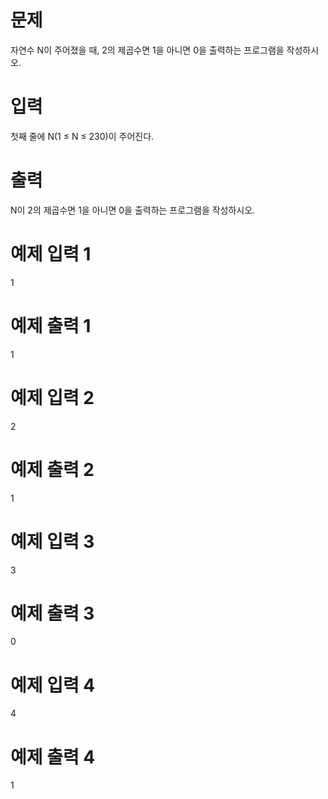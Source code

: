 # 문제
자연수 N이 주어졌을 때, 2의 제곱수면 1을 아니면 0을 출력하는 프로그램을 작성하시오.

# 입력
첫째 줄에 N(1 ≤ N ≤ 230)이 주어진다.

# 출력
N이 2의 제곱수면 1을 아니면 0을 출력하는 프로그램을 작성하시오.

# 예제 입력 1 
1
# 예제 출력 1 
1
# 예제 입력 2 
2
# 예제 출력 2 
1
# 예제 입력 3 
3
# 예제 출력 3 
0
# 예제 입력 4 
4
# 예제 출력 4 
1
